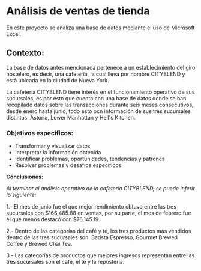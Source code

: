 # Análisis de ventas de tienda 

En este proyecto se analiza una base de datos mediante el uso de Microsoft Excel. 

## Contexto:

La base de datos antes mencionada pertenece a un establecimiento del giro hostelero, es decir, una cafetería, la cual lleva por nombre CITYBLEND y está ubicada en la ciudad de Nueva York.

La cafetería CITYBLEND tiene interés en el funcionamiento operativo de sus sucursales, es por esto que cuenta con una base de datos donde se han recopilado datos sobre las transacciones durante seis meses consecutivos, desde enero hasta junio, todo esto ocn información de sus tres sucursales distintas: Astoria, Lower Manhattan y Hell's Kitchen.

### Objetivos específicos: 

- Transformar y visualizar datos
- Interpretar la información obtenida
- Identificar problemas, oportunidades, tendencias y patrones
- Resolver problemas y desafíos específicos

**Conclusiones:**

*Al terminar el análisis operativo de la cafetería CITYBLEND, se puede inferir lo siguiente:*

1.- El mes de junio fue el que mejor rendimiento obtuvo entre las tres sucursales con $166,485.88 en ventas, por su parte, el mes de febrero fue el que menos destacó con $76,145.19. 

2.- Dentro de las categorías del café y té, los tres productos más vendidos dentro de las tres sucursales son: Barista Espresso, Gourmet Brewed Coffee y Brewed Chai Tea.

3.- Las categorías de productos que mejores ingresos representan entre las tres sucursales son el café, el té y la repostería. 

